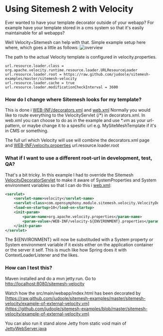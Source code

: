 # Using Sitemesh 2 with Velocity

Ever wanted to have your template decorator outside of your webapp? For example have your template stored in a cms system so that it's easily maintainable for all webapps?

Well Velocity+Sitemesh can help with that. Simple example setup here where, which goes a little as follows:
![overview](https://raw.github.com/judoole/sitemesh-examples/master/sitemesh-velocity/sitemesh_and_velocity.gif)

The path to the actual Velocity template is configured in velocity.properties.
```properties
url.resource.loader.class = org.apache.velocity.runtime.resource.loader.URLResourceLoader
url.resource.loader.root = https://raw.github.com/judoole/sitemesh-examples/master/sitemesh-velocity
url.resource.loader.cache = true
url.resource.loader.modificationCheckInterval = 3600
```

### How do I change where Sitemesh looks for my template?
This is done i [WEB-INF/decorators.xml](https://github.com/judoole/sitemesh-examples/blob/master/sitemesh-velocity/src/main/webapp/WEB-INF/decorators.xml) and [web.xml](https://github.com/judoole/sitemesh-examples/blob/master/sitemesh-velocity/src/main/webapp/WEB-INF/web.xml)
Normally you would like to route everything to the VelocityServlet (<pattern>/*</pattern>) in decorators.xml. In web.xml you can choose to do as in the example and use *.vm as your url-pattern, or maybe change it to a spesific url e.g. MySiteMeshTemplate if it's in CMS or something.

The full url which Velocity will use will combine the decorators.xml page and [WEB-INF/velocity.properties](https://github.com/judoole/sitemesh-examples/blob/master/sitemesh-velocity/src/main/webapp/WEB-INF/velocity-DEVELOPMENT.properties) url.resource.loader.root

### What if I want to use a different root-url in development, test, QA?
That's a bit tricky. In this example I had to override the Sitemesh [VelocityDecoratorServlet](http://www.opensymphony.com/sitemesh/api/com/opensymphony/module/sitemesh/velocity/VelocityDecoratorServlet.html) to make it aware of SystemProperties and System environment variables so that I can do this i [web.xml](https://github.com/judoole/sitemesh-examples/blob/master/sitemesh-velocity/src/main/webapp/WEB-INF/web.xml):
````xml
<servlet>
    <servlet-name>velocity</servlet-name>
    <servlet-class>com.opensymphony.module.sitemesh.velocity.VelocityDecoratorServletSystemPropertiesAware</servlet-class>
    <load-on-startup>10</load-on-startup>
    <init-param>
        <param-name>org.apache.velocity.properties</param-name>
        <param-value>/WEB-INF/velocity-${ENVIRONMENT}.properties</param-value>
    </init-param>
</servlet>
````
The ${ENVIRONMENT} will now be substituded with a System property or System environment variable if it exists either on the application container or the server it self.
This is much like how Spring does it with ContextLoaderListener and the likes.

### How can I test this?
Maven installed and do a mvn jetty:run. Go to [http://localhost:8080/sitemesh-velocity](http://localhost:8080/sitemesh-velocity)

Watch how the src/main/webapp/index.html has been decorated by
[https://raw.github.com/judoole/sitemesh-examples/master/sitemesh-velocity/example-of-external-velocity.vm](https://github.com/judoole/sitemesh-examples/blob/master/sitemesh-velocity/example-of-external-velocity.vm)

You can also run it stand alone Jetty from static void main of [JettyWebServer.java](https://github.com/judoole/sitemesh-examples/blob/master/sitemesh-velocity/src/test/java/org/sitemesh/server/JettyWebserver.java)